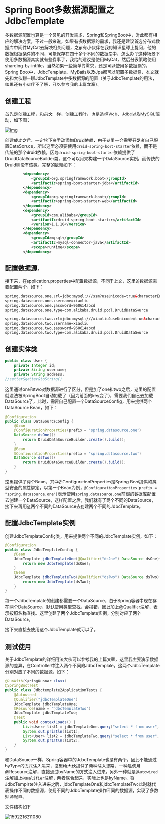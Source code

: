 # Spring Boot多数据源配置之JdbcTemplate

多数据源配置也算是一个常见的开发需求，Spring和SpringBoot中，对此都有相应的解决方案，不过一般来说，如果有多数据源的需求，我还是建议首选分布式数据库中间件MyCat去解决相关问题，之前有小伙伴在我的知识星球上提问，他的数据根据条件的不同，可能保存在四十多个不同的数据库中，怎么办？这种场景下使用多数据源其实就有些费事了，我给的建议是使用MyCat，然后分表策略使用sharding-by-intfile。当然如果一些简单的需求，还是可以使用多数据源的，Spring Boot中，JdbcTemplate、MyBatis以及Jpa都可以配置多数据源，本文就先和大伙聊一聊JdbcTemplate中多数据源的配置（关于JdbcTemplate的用法，如果还有小伙伴不了解，可以参考我的上篇文章）。



## 创建工程

首先是创建工程，和前文一样，创建工程时，也是选择Web、Jdbc以及MySQL驱动，如下图：

[![img](http://www.javaboy.org/images/sb/1-1.png)](http://www.javaboy.org/images/sb/1-1.png)

创建成功之后，一定接下来手动添加Druid依赖，由于这里一会需要开发者自己配置DataSoruce，所以这里必须要使用`druid-spring-boot-starter`依赖，而不是传统的那个druid依赖，因为`druid-spring-boot-starter`依赖提供了DruidDataSourceBuilder类，这个可以用来构建一个DataSource实例，而传统的Druid则没有该类。完整的依赖如下：

```xml
        <dependency>
            <groupId>org.springframework.boot</groupId>
            <artifactId>spring-boot-starter-jdbc</artifactId>
        </dependency>
        <dependency>
            <groupId>org.springframework.boot</groupId>
            <artifactId>spring-boot-starter-web</artifactId>
        </dependency>
        <dependency>
            <groupId>com.alibaba</groupId>
            <artifactId>druid-spring-boot-starter</artifactId>
            <version>1.1.10</version>
        </dependency>
        <dependency>
            <groupId>mysql</groupId>
            <artifactId>mysql-connector-java</artifactId>
            <scope>runtime</scope>
        </dependency>
```

## 配置数据源.

接下来，在application.properties中配置数据源，不同于上文，这里的数据源需要配置两个，如下：

```xml
spring.datasource.one.url=jdbc:mysql:///ssm?useUnicode=true&characterEncoding=utf-8&serverTimezone=UTC
spring.datasource.one.username=xiaoliu
spring.datasource.one.password=960614abcd
spring.datasource.one.type=com.alibaba.druid.pool.DruidDataSource

spring.datasource.two.url=jdbc:mysql:///xiaoliu?useUnicode=true&characterEncoding=utf-8&serverTimezone=UTC
spring.datasource.two.username=xiaoliu
spring.datasource.two.password=960614abcd
spring.datasource.two.type=com.alibaba.druid.pool.DruidDataSource

```

## 创建实体类

```java
public class User {
    private Integer id;
    private String username;
    private String address;
//setter&getter&toString()
```



这里通过one和two对数据源进行了区分，但是加了one和two之后，这里的配置就没法被SpringBoot自动加载了（因为前面的key变了），需要我们自己去加载DataSource了，此时，需要自己配置一个DataSourceConfig，用来提供两个DataSource Bean，如下：

```java
@Configuration
public class DataSourceConfig {
    @Bean
    @ConfigurationProperties(prefix = "spring.datasource.one")
    DataSource dsOne(){
        return DruidDataSourceBuilder.create().build();
    }
    @Bean
    @ConfigurationProperties(prefix = "spring.datasource.two")
    DataSource dsTwo(){
        return DruidDataSourceBuilder.create().build();
    }
}
```

这里提供了两个Bean，其中@ConfigurationProperties是Spring Boot提供的类型安全的属性绑定，以第一个Bean为例，`@ConfigurationProperties(prefix = "spring.datasource.one")`表示使用`spring.datasource.one`前缀的数据库配置去创建一个DataSource，这样配置之后，我们就有了两个不同的DataSource，接下来再用这两个不同的DataSource去创建两个不同的JdbcTemplate。

## 配置JdbcTemplate实例

创建JdbcTemplateConfig类，用来提供两个不同的JdbcTemplate实例，如下：

```java
@Configuration
public class JdbcTemplateConfig {
    @Bean
    JdbcTemplate jdbcTemplateOne(@Qualifier("dsOne") DataSource dsOne){
        return new JdbcTemplate(dsOne);
    }
    @Bean
    JdbcTemplate jdbcTemplateTwo(@Qualifier("dsTwo") DataSource dsTwo){
        return new JdbcTemplate(dsTwo);
    }
}
```

每一个JdbcTemplate的创建都需要一个DataSource，由于Spring容器中现在存在两个DataSource，默认使用类型查找，会报错，因此加上@Qualifier注解，表示按照名称查找。这里创建了两个JdbcTemplate实例，分别对应了两个DataSource。

接下来直接去使用这个JdbcTemplate就可以了。

## 测试使用

关于JdbcTemplate的详细用法大伙可以参考我的上篇文章，这里我主要演示数据源的差异，在Controller中注入两个不同的JdbcTemplate，这两个JdbcTemplate分别对应了不同的数据源，如下：

```java
@RunWith(SpringRunner.class)
@SpringBootTest
public class Jdbctemplate2ApplicationTests {
    @Autowired
    @Qualifier("jdbcTemplateOne")
    JdbcTemplate jdbcTemplateOne;
    @Resource(name = "jdbcTemplateTwo")
    JdbcTemplate jdbcTemplateTwo;
    @Test
    public void contextLoads() {
        List<User> list1 = jdbcTemplateOne.query("select * from user", new BeanPropertyRowMapper<>(User.class));
        System.out.println(list1);
        List<User> list2 = jdbcTemplateTwo.query("select * from user", new BeanPropertyRowMapper<>(User.class));
        System.out.println(list2);
    }
}
```

和DataSource一样，Spring容器中的JdbcTemplate也是有两个，因此不能通过byType的方式注入进来，这里给大伙提供了两种注入思路，一种是使用@Resource注解，直接通过byName的方式注入进来，另外一种就是`@Autowired`注解加上`@Qualifier`注解，两者联合起来，实际上也是byName。将JdbcTemplate注入进来之后，jdbcTemplateOne和jdbcTemplateTwo此时就代表操作不同的数据源，使用不同的JdbcTemplate操作不同的数据源，实现了多数据源配置。

文件结构如下

![1592216211080](C:\Users\MI\AppData\Roaming\Typora\typora-user-images\1592216211080.png)